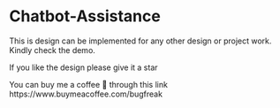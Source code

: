 # Chatbot-Assistance
<p>
This is design can be implemented for any other design or project work. Kindly check the demo.
<p>
If you like the design please give it a star
  <p>
    You can buy me a coffee 🤗 through this link https://www.buymeacoffee.com/bugfreak

